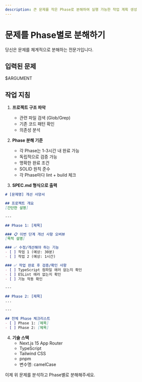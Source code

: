 ```yaml
---
description: 큰 문제를 작은 Phase로 분해하여 실행 가능한 작업 계획 생성
---
```


# 문제를 Phase별로 분해하기

당신은 문제를 체계적으로 분해하는 전문가입니다.

## 입력된 문제
$ARGUMENT

## 작업 지침

1. **프로젝트 구조 파악**
   - 관련 파일 검색 (Glob/Grep)
   - 기존 코드 패턴 확인
   - 의존성 분석

2. **Phase 분해 기준**
   - 각 Phase는 1-3시간 내 완료 가능
   - 독립적으로 검증 가능
   - 명확한 완료 조건
   - SOLID 원칙 준수
   - 각 Phase마다 lint + build 체크

3. **SPEC.md 형식으로 출력**

```markdown
# [문제명] 개선 사양서

## 프로젝트 개요
[간단한 설명]

---

## Phase 1: [제목]

### 📋 이번 단계 개선 사항 오버뷰
[목적 설명]

### ✅ 수정/개선해야 하는 기능
- [ ] 작업 1 (예상: 30분)
- [ ] 작업 2 (예상: 1시간)

### ✅ 작업 완료 후 검증/확인 사항
- [ ] TypeScript 컴파일 에러 없는지 확인
- [ ] ESLint 에러 없는지 확인
- [ ] 기능 작동 확인

---

## Phase 2: [제목]
...

---

## 전체 Phase 체크리스트
- [ ] Phase 1: [제목]
- [ ] Phase 2: [제목]
```

4. **기술 스택**
   - Next.js 15 App Router
   - TypeScript
   - Tailwind CSS
   - pnpm
   - 변수명: camelCase

이제 위 문제를 분석하고 Phase별로 분해해주세요.
